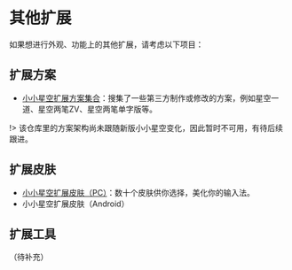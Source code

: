 # 其他扩展

如果想进行外观、功能上的其他扩展，请考虑以下项目：

## 扩展方案

* [小小星空扩展方案集合](https://github.com/xkinput/xxxk-schema-collection)：搜集了一些第三方制作或修改的方案，例如星空一道、星空两笔ZV、星空两笔单字版等。

!> 该仓库里的方案架构尚未跟随新版小小星空变化，因此暂时不可用，有待后续跟进。

## 扩展皮肤

* [小小星空扩展皮肤（PC）](https://github.com/xkinput/xxxk-skin-pc)：数十个皮肤供你选择，美化你的输入法。
* 小小星空扩展皮肤（Android）

## 扩展工具

（待补充）



